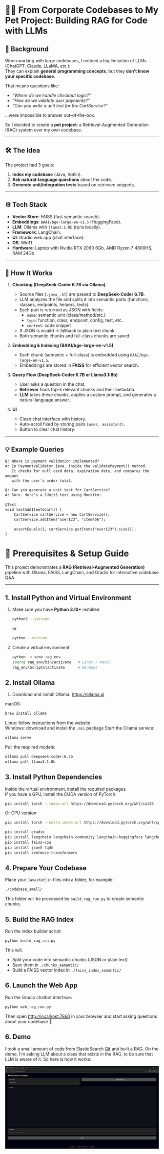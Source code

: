 # 🧑‍💻 From Corporate Codebases to My Pet Project: Building RAG for Code with LLMs  

## 🔎 Background  
When working with large codebases, I noticed a big limitation of LLMs (ChatGPT, Claude, LLaMA, etc.):  
They can explain **general programming concepts**, but they **don’t know your specific codebase**.  

That means questions like:  
- *“Where do we handle checkout logic?”*  
- *“How do we validate user payments?”*  
- *“Can you write a unit test for the CartService?”*  

…were impossible to answer out-of-the-box.  

So I decided to create a **pet project**: a Retrieval-Augmented Generation (RAG) system over my own codebase.

---

## 🛠️ The Idea  
The project had 3 goals:  
1. **Index my codebase** (Java, Kotlin).  
2. **Ask natural-language questions** about the code.  
3. **Generate unit/integration tests** based on retrieved snippets.  

---

## ⚙️ Tech Stack  
- **Vector Store**: FAISS (fast semantic search).  
- **Embeddings**: `BAAI/bge-large-en-v1.5` (HuggingFace).  
- **LLM**: Ollama with `llama3.1:8b` (runs locally).  
- **Framework**: LangChain.  
- **UI**: Gradio web app (chat interface).
- **OS**: Win11
- **Hardware**: Laptop with Nvidia RTX 2060 6Gb, AMD Ryzen 7 4800HS, RAM 24Gb.

---

## 🧩 How It Works  

1. **Chunking (DeepSeek-Coder 6.7B via Ollama)**  
   - Source files (`.java`, `.kt`) are passed to **DeepSeek-Coder 6.7B**.  
   - LLM analyzes the file and splits it into semantic parts (functions, classes, endpoints, helpers, tests).  
   - Each part is returned as JSON with fields:  
     - `name`: semantic unit (class/method/etc.)  
     - `type`: function, class, endpoint, config, test, etc.  
     - `content`: code snippet  
   - If JSON is invalid → fallback to plain text chunk.  
   - Both semantic chunks and full-class chunks are saved.  

2. **Embedding & Indexing (BAAI/bge-large-en-v1.5)**  
   - Each chunk (semantic + full-class) is embedded using `BAAI/bge-large-en-v1.5`.  
   - Embeddings are stored in **FAISS** for efficient vector search.  

3. **Query Flow (DeepSeek-Coder 6.7B or Llama3.1:8b)**  
   - User asks a question in the chat.  
   - **Retriever** finds top-k relevant chunks and their metadata.  
   - **LLM** takes these chunks, applies a custom prompt, and generates a natural language answer.  

4. **UI**  
   - Clean chat interface with history.  
   - Auto-scroll fixed by storing pairs `[user, assistant]`.  
   - Button to clear chat history.  

---

## 💡 Example Queries  

```text
Q: Where is payment validation implemented?  
A: In PaymentValidator.java, inside the validatePayment() method.  
   It checks for null card data, expiration date, and compares the amount 
   with the user’s order total.
```

```text
Q: Can you generate a unit test for CartService?  
A: Sure. Here’s a JUnit5 test using Mockito:

@Test
void testAddItemToCart() {
    CartService cartService = new CartService();
    cartService.addItem("user123", "item456");

    assertEquals(1, cartService.getItems("user123").size());
}
```
# 🔧 Prerequisites & Setup Guide

This project demonstrates a **RAG (Retrieval-Augmented Generation)** pipeline with Ollama, FAISS, LangChain, and Gradio for interactive codebase Q&A.

---

## 1. Install Python and Virtual Environment
1. Make sure you have **Python 3.10+** installed:
   ```bash
   python3 --version
   ```
   or
   ```bash
   python --version
   ```
3. Create a virtual environment:
   ```bash
   python -m venv rag_env
   source rag_env/bin/activate   # Linux / macOS
   rag_env\Scripts\activate      # Windows
   ```

## 2. Install Ollama
1. Download and install Ollama:
   <https://ollama.ai>

macOS:
   ```bash
   brew install ollama
   ```
Linux: follow instructions from the website <br>
Windows: download and install the `.msi` package
Start the Ollama service:
   ```bash
   ollama serve
   ```

Pull the required models:
   ```bash
   ollama pull deepseek-coder:6.7b
   ollama pull llama3.1:8b
   ```
## 3. Install Python Dependencies
Inside the virtual environment, install the required packages.<br>
If you have a GPU, install the CUDA version of PyTorch:
   ```bash
   pip install torch --index-url https://download.pytorch.org/whl/cu126
   ```
Or CPU version:
   ```bash
   pip install torch --extra-index-url https://download.pytorch.org/whl/cpu
   ```
   ```bash
   pip install gradio
   pip install langchain langchain-community langchain-huggingface langchain-ollama
   pip install faiss-cpu
   pip install json5 tqdm
   pip install sentence-transformers
   ```
## 4. Prepare Your Codebase
Place your `Java/Kotlin` files into a folder, for example:
   ```bash
   ./codebase_small/
   ```
This folder will be processed by `build_rag_run.py` to create semantic chunks.

## 5. Build the RAG Index
Run the index builder script:
   ```bash
   python build_rag_run.py
   ```
This will:
* Split your code into semantic chunks (JSON or plain text)
* Save them in `./chunks_semantic/`
* Build a FAISS vector index in `./faiss_index_semantic/`
## 6. Launch the Web App
Run the Gradio chatbot interface:
   ```bash
   python web_rag_run.py
   ```
Then open <http://localhost:7860>
 in your browser and start asking questions about your codebase 🎉

## 6. Demo
I took a small amount of code from ElasticSearch [Git](https://github.com/elastic/elasticsearch/tree/main/server/src/main/java/org/elasticsearch/rest)
and built a RAG. On the demo, I'm asking LLM about a class that exists in the RAG, to be sure that LLM is aware of it. So here is how it works:

![Demo](/demo.gif)
